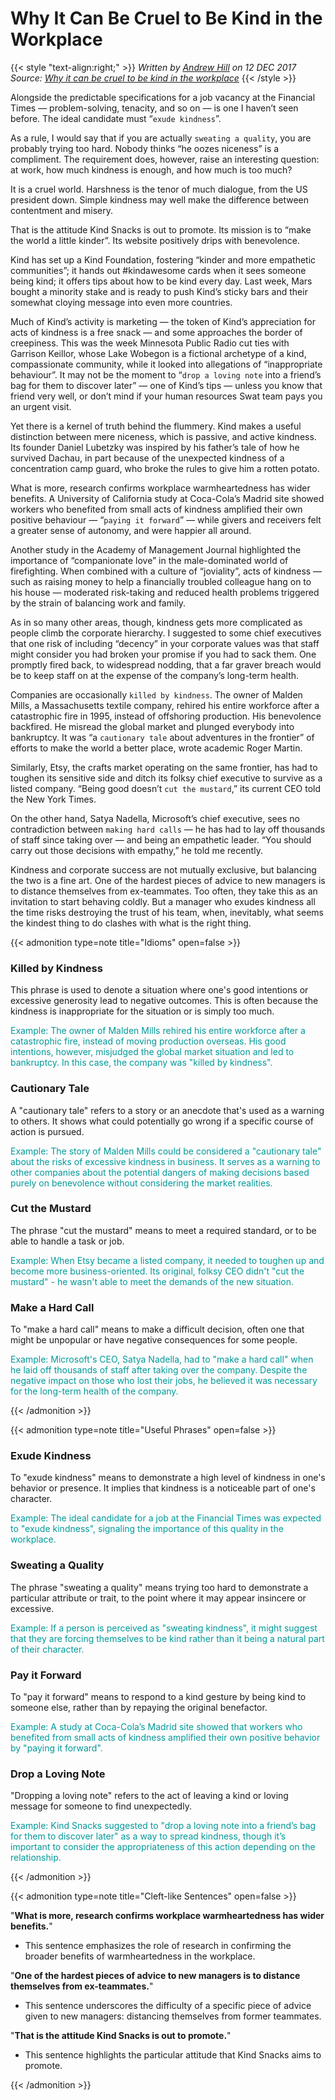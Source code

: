 # Why It Can Be Cruel to Be Kind in the Workplace


{{< style "text-align:right;" >}}
_Written by [Andrew Hill](https://www.ft.com/andrew-hill) on 12 DEC 2017_  
_Source: [Why it can be cruel to be kind in the workplace](https://www.ft.com/content/3421259a-d5b8-11e7-a303-9060cb1e5f44)_
{{< /style >}}

<!--more-->

Alongside the predictable specifications for a job vacancy at the Financial Times — problem-solving, tenacity, and so on — is one I haven’t seen before. The ideal candidate must “`exude kindness`”.

As a rule, I would say that if you are actually `sweating a quality`, you are probably trying too hard. Nobody thinks “he oozes niceness” is a compliment. The requirement does, however, raise an interesting question: at work, how much kindness is enough, and how much is too much?

It is a cruel world. Harshness is the tenor of much dialogue, from the US president down. Simple kindness may well make the difference between contentment and misery.

That is the attitude Kind Snacks is out to promote. Its mission is to “make the world a little kinder”. Its website positively drips with benevolence.

Kind has set up a Kind Foundation, fostering “kinder and more empathetic communities”; it hands out #kindawesome cards when it sees someone being kind; it offers tips about how to be kind every day. Last week, Mars bought a minority stake and is ready to push Kind’s sticky bars and their somewhat cloying message into even more countries.

Much of Kind’s activity is marketing — the token of Kind’s appreciation for acts of kindness is a free snack — and some approaches the border of creepiness. This was the week Minnesota Public Radio cut ties with Garrison Keillor, whose Lake Wobegon is a fictional archetype of a kind, compassionate community, while it looked into allegations of “inappropriate behaviour”. It may not be the moment to “`drop a loving note` into a friend’s bag for them to discover later” — one of Kind’s tips — unless you know that friend very well, or don’t mind if your human resources Swat team pays you an urgent visit.

Yet there is a kernel of truth behind the flummery. Kind makes a useful distinction between mere niceness, which is passive, and active kindness. Its founder Daniel Lubetzky was inspired by his father’s tale of how he survived Dachau, in part because of the unexpected kindness of a concentration camp guard, who broke the rules to give him a rotten potato.

What is more, research confirms workplace warmheartedness has wider benefits. A University of California study at Coca-Cola’s Madrid site showed workers who benefited from small acts of kindness amplified their own positive behaviour — “`paying it forward`” — while givers and receivers felt a greater sense of autonomy, and were happier all around.

Another study in the Academy of Management Journal highlighted the importance of “companionate love” in the male-dominated world of firefighting. When combined with a culture of “joviality”, acts of kindness — such as raising money to help a financially troubled colleague hang on to his house — moderated risk-taking and reduced health problems triggered by the strain of balancing work and family.

As in so many other areas, though, kindness gets more complicated as people climb the corporate hierarchy. I suggested to some chief executives that one risk of including “decency” in your corporate values was that staff might consider you had broken your promise if you had to sack them. One promptly fired back, to widespread nodding, that a far graver breach would be to keep staff on at the expense of the company’s long-term health.

Companies are occasionally `killed by kindness`. The owner of Malden Mills, a Massachusetts textile company, rehired his entire workforce after a catastrophic fire in 1995, instead of offshoring production. His benevolence backfired. He misread the global market and plunged everybody into bankruptcy. It was “a `cautionary tale` about adventures in the frontier” of efforts to make the world a better place, wrote academic Roger Martin.

Similarly, Etsy, the crafts market operating on the same frontier, has had to toughen its sensitive side and ditch its folksy chief executive to survive as a listed company. “Being good doesn’t `cut the mustard`,” its current CEO told the New York Times.

On the other hand, Satya Nadella, Microsoft’s chief executive, sees no contradiction between `making hard calls` — he has had to lay off thousands of staff since taking over — and being an empathetic leader. “You should carry out those decisions with empathy,” he told me recently.

Kindness and corporate success are not mutually exclusive, but balancing the two is a fine art. One of the hardest pieces of advice to new managers is to distance themselves from ex-teammates. Too often, they take this as an invitation to start behaving coldly. But a manager who exudes kindness all the time risks destroying the trust of his team, when, inevitably, what seems the kindest thing to do clashes with what is the right thing.

{{< admonition type=note title="Idioms" open=false >}}

### Killed by Kindness

This phrase is used to denote a situation where one's good intentions or excessive generosity lead to negative outcomes. This is often because the kindness is inappropriate for the situation or is simply too much. 

<font color="#009999">Example: The owner of Malden Mills rehired his entire workforce after a catastrophic fire, instead of moving production overseas. His good intentions, however, misjudged the global market situation and led to bankruptcy. In this case, the company was "killed by kindness".</font>

### Cautionary Tale

A "cautionary tale" refers to a story or an anecdote that's used as a warning to others. It shows what could potentially go wrong if a specific course of action is pursued. 

<font color="009999">Example: The story of Malden Mills could be considered a "cautionary tale" about the risks of excessive kindness in business. It serves as a warning to other companies about the potential dangers of making decisions based purely on benevolence without considering the market realities.</font>

### Cut the Mustard

The phrase "cut the mustard" means to meet a required standard, or to be able to handle a task or job. 

<font color="009999">Example: When Etsy became a listed company, it needed to toughen up and become more business-oriented. Its original, folksy CEO didn't "cut the mustard" - he wasn't able to meet the demands of the new situation.</font>

### Make a Hard Call

To "make a hard call" means to make a difficult decision, often one that might be unpopular or have negative consequences for some people.

<font color="009999">Example: Microsoft's CEO, Satya Nadella, had to "make a hard call" when he laid off thousands of staff after taking over the company. Despite the negative impact on those who lost their jobs, he believed it was necessary for the long-term health of the company.</font>

{{< /admonition >}}

{{< admonition type=note title="Useful Phrases" open=false >}}

### Exude Kindness

To "exude kindness" means to demonstrate a high level of kindness in one's behavior or presence. It implies that kindness is a noticeable part of one's character.

<font color="009999">Example: The ideal candidate for a job at the Financial Times was expected to "exude kindness", signaling the importance of this quality in the workplace.</font>

### Sweating a Quality

The phrase "sweating a quality" means trying too hard to demonstrate a particular attribute or trait, to the point where it may appear insincere or excessive.

<font color="009999">Example: If a person is perceived as "sweating kindness", it might suggest that they are forcing themselves to be kind rather than it being a natural part of their character.</font>

### Pay it Forward

To "pay it forward" means to respond to a kind gesture by being kind to someone else, rather than by repaying the original benefactor.

<font color="009999">Example: A study at Coca-Cola’s Madrid site showed that workers who benefited from small acts of kindness amplified their own positive behavior by "paying it forward".</font>

### Drop a Loving Note

"Dropping a loving note" refers to the act of leaving a kind or loving message for someone to find unexpectedly.

<font color="009999">Example: Kind Snacks suggested to "drop a loving note into a friend’s bag for them to discover later" as a way to spread kindness, though it’s important to consider the appropriateness of this action depending on the relationship.</font>

{{< /admonition >}}

{{< admonition type=note title="Cleft-like Sentences" open=false >}}

"**What is more, research confirms workplace warmheartedness has wider benefits.**"
   
   * This sentence emphasizes the role of research in confirming the broader benefits of warmheartedness in the workplace.

"**One of the hardest pieces of advice to new managers is to distance themselves from ex-teammates.**"
   
   * This sentence underscores the difficulty of a specific piece of advice given to new managers: distancing themselves from former teammates.

"**That is the attitude Kind Snacks is out to promote.**"
   
   * This sentence highlights the particular attitude that Kind Snacks aims to promote.

{{< /admonition >}}
